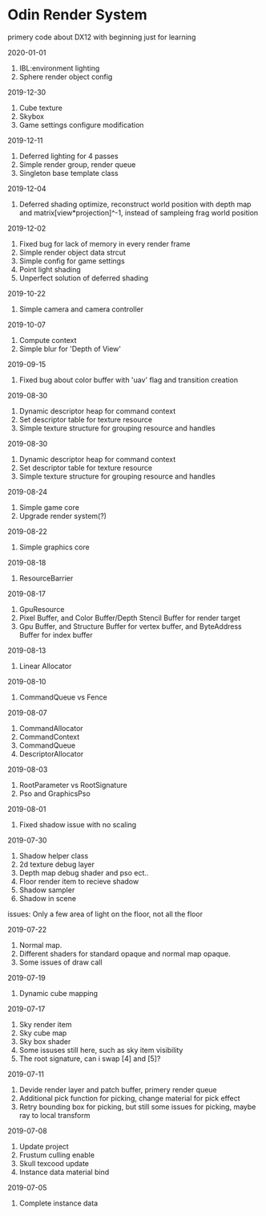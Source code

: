 # Odin Render System
primery code about DX12 with beginning
just for learning

2020-01-01
1. IBL:environment lighting
2. Sphere render object config

2019-12-30
1. Cube texture
2. Skybox
3. Game settings configure modification

2019-12-11
1. Deferred lighting for 4 passes
2. Simple render group, render queue
3. Singleton base template class

2019-12-04
1. Deferred shading optimize, reconstruct world position with depth map and matrix[view*projection]^-1, instead of sampleing frag world position

2019-12-02
1. Fixed bug for lack of memory in every render frame
2. Simple render object data strcut
3. Simple config for game settings
4. Point light shading
5. Unperfect solution of deferred shading

2019-10-22
1. Simple camera and camera controller

2019-10-07
1. Compute context
2. Simple blur for 'Depth of View'

2019-09-15
1. Fixed bug about color buffer with 'uav' flag and transition creation

2019-08-30
1. Dynamic descriptor heap for command context
2. Set descriptor table for texture resource
3. Simple texture structure for grouping resource and handles

2019-08-30
1. Dynamic descriptor heap for command context
2. Set descriptor table for texture resource
3. Simple texture structure for grouping resource and handles

2019-08-24
1. Simple game core 
2. Upgrade render system(?)

2019-08-22
1. Simple graphics core

2019-08-18
1. ResourceBarrier 

2019-08-17
1. GpuResource  
2. Pixel Buffer, and Color Buffer/Depth Stencil Buffer for render target  
3. Gpu Buffer, and Structure Buffer for vertex buffer, and ByteAddress Buffer for index buffer

2019-08-13
1. Linear Allocator  

2019-08-10
1. CommandQueue vs Fence

2019-08-07
1. CommandAllocator 
2. CommandContext
3. CommandQueue
4. DescriptorAllocator

2019-08-03
1. RootParameter vs RootSignature
2. Pso and GraphicsPso

2019-08-01
1. Fixed shadow issue with no scaling

2019-07-30
1. Shadow helper class
2. 2d texture debug layer
3. Depth map debug shader and pso ect..
4. Floor render item to recieve shadow
5. Shadow sampler
6. Shadow in scene

issues:
Only a few area of light on the floor, not all the floor


2019-07-22
1. Normal map.
2. Different shaders for standard opaque and normal map opaque.
3. Some issues of draw call

2019-07-19
1. Dynamic cube mapping

2019-07-17
1. Sky render item
2. Sky cube map
3. Sky box shader
4. Some issuses still here, such as sky item visibility
5. The root signature, can i swap [4] and [5]?

2019-07-11
1. Devide render layer and patch buffer, primery render queue
2. Additional pick function for picking, change material for pick effect
3. Retry bounding box for picking, but still some issues for picking, maybe ray to local transform

2019-07-08
1. Update project
2. Frustum culling enable
3. Skull texcood update
4. Instance data material bind

2019-07-05
1. Complete instance data
